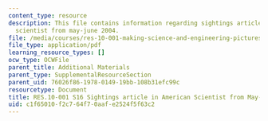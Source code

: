 ```yaml
---
content_type: resource
description: This file contains information regarding sightings article in american
  scientist from may-june 2004.
file: /media/courses/res-10-001-making-science-and-engineering-pictures-a-practical-guide-to-presenting-your-work-spring-2016/c1f65010f2c764f70aafe2524f5f63c2_MITRES_10_001S16_MayJune04.pdf
file_type: application/pdf
learning_resource_types: []
ocw_type: OCWFile
parent_title: Additional Materials
parent_type: SupplementalResourceSection
parent_uid: 76026f86-1978-0149-19bb-108b31efc99c
resourcetype: Document
title: RES.10-001 S16 Sightings article in American Scientist from May-June 2004
uid: c1f65010-f2c7-64f7-0aaf-e2524f5f63c2
---
```

